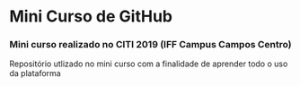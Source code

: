# Mini Curso de GitHub

### Mini curso realizado no CITI 2019 (IFF Campus Campos Centro)

Repositório utlizado no mini curso com a finalidade de aprender todo o uso da plataforma
